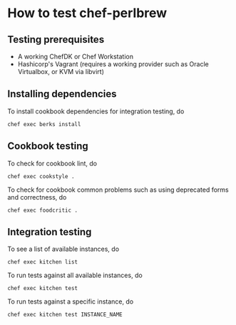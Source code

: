 # How to test chef-perlbrew

## Testing prerequisites

- A working ChefDK or Chef Workstation
- Hashicorp's Vagrant (requires a working provider such as Oracle
  Virtualbox, or KVM via libvirt)

## Installing dependencies

To install cookbook dependencies for integration testing, do

    chef exec berks install

## Cookbook testing

To check for cookbook lint, do

    chef exec cookstyle .

To check for cookbook common problems such as using deprecated forms and
correctness, do

    chef exec foodcritic .

## Integration testing

To see a list of available instances, do

    chef exec kitchen list

To run tests against all available instances, do

    chef exec kitchen test

To run tests against a specific instance, do

    chef exec kitchen test INSTANCE_NAME
